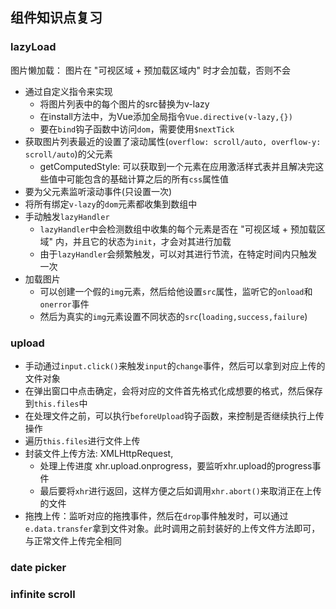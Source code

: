 ## 组件知识点复习

### lazyLoad

图片懒加载： 图片在 "可视区域 + 预加载区域内" 时才会加载，否则不会

* 通过自定义指令来实现
  * 将图片列表中的每个图片的src替换为v-lazy
  * 在install方法中，为Vue添加全局指令`Vue.directive(v-lazy,{})`
  * 要在`bind`钩子函数中访问`dom`，需要使用`$nextTick`
* 获取图片列表最近的设置了滚动属性(`overflow: scroll/auto, overflow-y: scroll/auto`)的父元素
  * getComputedStyle: 可以获取到一个元素在应用激活样式表并且解决完这些值中可能包含的基础计算之后的所有`css`属性值
* 要为父元素监听滚动事件(只设置一次)
* 将所有绑定`v-lazy`的`dom`元素都收集到数组中
* 手动触发`lazyHandler`
  * `lazyHandler`中会检测数组中收集的每个元素是否在 "可视区域 + 预加载区域" 内，并且它的状态为`init`，才会对其进行加载
  * 由于`lazyHandler`会频繁触发，可以对其进行节流，在特定时间内只触发一次
* 加载图片
  * 可以创建一个假的`img`元素，然后给他设置`src`属性，监听它的`onload`和`onerror`事件
  * 然后为真实的`img`元素设置不同状态的`src`(`loading,success,failure`)

### upload

* 手动通过`input.click()`来触发`input`的`change`事件，然后可以拿到对应上传的文件对象
* 在弹出窗口中点击确定，会将对应的文件首先格式化成想要的格式，然后保存到`this.files`中
* 在处理文件之前，可以执行`beforeUpload`钩子函数，来控制是否继续执行上传操作
* 遍历`this.files`进行文件上传
* 封装文件上传方法: XMLHttpRequest,
  * 处理上传进度 xhr.upload.onprogress，要监听xhr.upload的progress事件
  * 最后要将`xhr`进行返回，这样方便之后如调用`xhr.abort()`来取消正在上传的文件
* 拖拽上传：监听对应的拖拽事件，然后在`drop`事件触发时，可以通过`e.data.transfer`拿到文件对象。此时调用之前封装好的上传文件方法即可，与正常文件上传完全相同

### date picker

### infinite scroll
